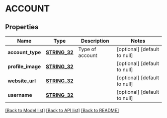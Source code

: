 # ACCOUNT

## Properties
Name | Type | Description | Notes
------------ | ------------- | ------------- | -------------
**account_type** | [**STRING_32**](STRING_32.md) | Type of account | [optional] [default to null]
**profile_image** | [**STRING_32**](STRING_32.md) |  | [optional] [default to null]
**website_url** | [**STRING_32**](STRING_32.md) |  | [optional] [default to null]
**username** | [**STRING_32**](STRING_32.md) |  | [optional] [default to null]

[[Back to Model list]](../README.md#documentation-for-models) [[Back to API list]](../README.md#documentation-for-api-endpoints) [[Back to README]](../README.md)


